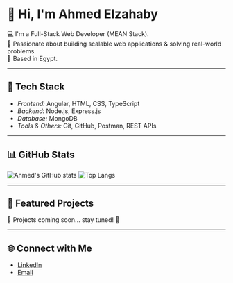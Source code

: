 # 👋 Hi, I'm Ahmed Elzahaby  

💻 I'm a Full-Stack Web Developer (MEAN Stack).  
🎯 Passionate about building scalable web applications & solving real-world problems.  
📍 Based in Egypt.  

---

## 🚀 Tech Stack
- *Frontend:* Angular, HTML, CSS, TypeScript  
- *Backend:* Node.js, Express.js  
- *Database:* MongoDB  
- *Tools & Others:* Git, GitHub, Postman, REST APIs  

---

## 📊 GitHub Stats
![Ahmed's GitHub stats](https://github-readme-stats.vercel.app/api?username=zahaby1&show_icons=true&theme=radical)
![Top Langs](https://github-readme-stats.vercel.app/api/top-langs/?username=zahaby1&layout=compact&theme=radical)

---

## 📂 Featured Projects
🚧 Projects coming soon... stay tuned! 🚧

---

## 🌐 Connect with Me
- [LinkedIn](https://www.linkedin.com/in/ahmed-elzahaby-5b0174210?utm_source=share&utm_campaign=share_via&utm_content=profile&utm_medium=android_app )  
- [Email](ahmedelzahaby324@gmail.com)
